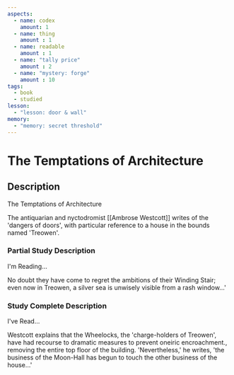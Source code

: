 ```yaml
---
aspects: 
  - name: codex
    amount: 1
  - name: thing
    amount : 1
  - name: readable
    amount : 1
  - name: "tally price"
    amount : 2
  - name: "mystery: forge"
    amount : 10
tags:
  - book
  - studied
lesson:
  - "lesson: door & wall"
memory:
  - "memory: secret threshold"
---
```


# The Temptations of Architecture

## Description
The Temptations of Architecture

The antiquarian and nyctodromist [[Ambrose Westcott]] writes of the 'dangers of doors', with particular reference to a house in the bounds named 'Treowen'.
### Partial Study Description
I'm Reading...

No doubt they have come to regret the ambitions of their Winding Stair; even now in Treowen, a silver sea is unwisely visible from a rash window…'
### Study Complete Description
I've Read...

Westcott explains that the Wheelocks, the 'charge-holders of Treowen', have had recourse to dramatic measures to prevent oneiric encroachment., removing the entire top floor of the building. 'Nevertheless,' he writes, 'the business of the Moon-Hall has begun to touch the other business of the house...'